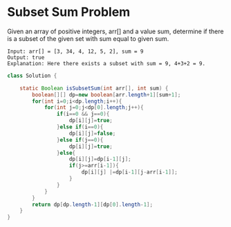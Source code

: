 # Subset Sum Problem

Given an array of positive integers, arr[] and a value sum, determine if there is a subset of the given set with sum equal to given sum.

```
Input: arr[] = [3, 34, 4, 12, 5, 2], sum = 9
Output: true
Explanation: Here there exists a subset with sum = 9, 4+3+2 = 9.
```

```java
class Solution {

    static Boolean isSubsetSum(int arr[], int sum) {
        boolean[][] dp=new boolean[arr.length+1][sum+1];
        for(int i=0;i<dp.length;i++){
            for(int j=0;j<dp[0].length;j++){
                if(i==0 && j==0){
                    dp[i][j]=true;
                }else if(i==0){
                    dp[i][j]=false;
                }else if(j==0){
                    dp[i][j]=true;
                }else{
                    dp[i][j]=dp[i-1][j];
                    if(j>=arr[i-1]){
                        dp[i][j] |=dp[i-1][j-arr[i-1]];
                    }
                }
            }
        }
        return dp[dp.length-1][dp[0].length-1];
    }
}
```

